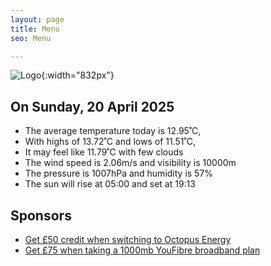```yaml
---
layout: page
title: Menu
seo: Menu

---
```


![Logo](/images/logo.jpg){:width="832px"}

<!-- weather_marker starts -->
## On Sunday, 20 April 2025

- The average temperature today is 12.95˚C,
- With highs of 13.72˚C and lows of 11.51˚C,
- It may feel like 11.79˚C with few clouds
- The wind speed is 2.06m/s and visibility is 10000m
- The pressure is 1007hPa and humidity is 57%
- The sun will rise at 05:00 and set at 19:13

<!-- weather_marker ends -->

## Sponsors

- [Get £50 credit when switching to Octopus Energy](https://bit.ly/3oD1nnS)
- [Get £75 when taking a 1000mb YouFibre broadband plan](https://aklam.io/91zWhU?)



